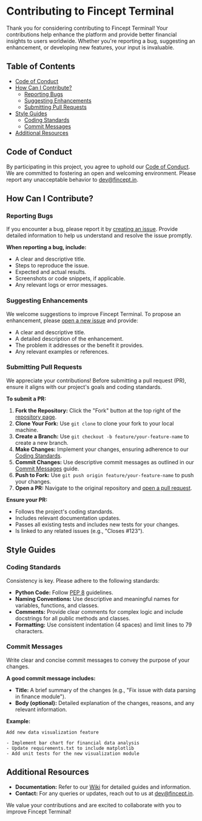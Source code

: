 # Contributing to Fincept Terminal

Thank you for considering contributing to Fincept Terminal! Your contributions help enhance the platform and provide better financial insights to users worldwide. Whether you're reporting a bug, suggesting an enhancement, or developing new features, your input is invaluable.

## Table of Contents

- [Code of Conduct](#code-of-conduct)
- [How Can I Contribute?](#how-can-i-contribute)
  - [Reporting Bugs](#reporting-bugs)
  - [Suggesting Enhancements](#suggesting-enhancements)
  - [Submitting Pull Requests](#submitting-pull-requests)
- [Style Guides](#style-guides)
  - [Coding Standards](#coding-standards)
  - [Commit Messages](#commit-messages)
- [Additional Resources](#additional-resources)

## Code of Conduct

By participating in this project, you agree to uphold our [Code of Conduct](CODE_OF_CONDUCT.md). We are committed to fostering an open and welcoming environment. Please report any unacceptable behavior to [dev@fincept.in](mailto:dev@fincept.in).

## How Can I Contribute?

### Reporting Bugs

If you encounter a bug, please report it by [creating an issue](https://github.com/Fincept-Corporation/FinceptTerminal/issues/new/choose). Provide detailed information to help us understand and resolve the issue promptly.

**When reporting a bug, include:**

- A clear and descriptive title.
- Steps to reproduce the issue.
- Expected and actual results.
- Screenshots or code snippets, if applicable.
- Any relevant logs or error messages.

### Suggesting Enhancements

We welcome suggestions to improve Fincept Terminal. To propose an enhancement, please [open a new issue](https://github.com/Fincept-Corporation/FinceptTerminal/issues/new/choose) and provide:

- A clear and descriptive title.
- A detailed description of the enhancement.
- The problem it addresses or the benefit it provides.
- Any relevant examples or references.

### Submitting Pull Requests

We appreciate your contributions! Before submitting a pull request (PR), ensure it aligns with our project's goals and coding standards.

**To submit a PR:**

1. **Fork the Repository:** Click the "Fork" button at the top right of the [repository page](https://github.com/Fincept-Corporation/FinceptTerminal).
2. **Clone Your Fork:** Use `git clone` to clone your fork to your local machine.
3. **Create a Branch:** Use `git checkout -b feature/your-feature-name` to create a new branch.
4. **Make Changes:** Implement your changes, ensuring adherence to our [Coding Standards](#coding-standards).
5. **Commit Changes:** Use descriptive commit messages as outlined in our [Commit Messages](#commit-messages) guide.
6. **Push to Fork:** Use `git push origin feature/your-feature-name` to push your changes.
7. **Open a PR:** Navigate to the original repository and [open a pull request](https://github.com/Fincept-Corporation/FinceptTerminal/compare).

**Ensure your PR:**

- Follows the project's coding standards.
- Includes relevant documentation updates.
- Passes all existing tests and includes new tests for your changes.
- Is linked to any related issues (e.g., "Closes #123").

## Style Guides

### Coding Standards

Consistency is key. Please adhere to the following standards:

- **Python Code:** Follow [PEP 8](https://www.python.org/dev/peps/pep-0008/) guidelines.
- **Naming Conventions:** Use descriptive and meaningful names for variables, functions, and classes.
- **Comments:** Provide clear comments for complex logic and include docstrings for all public methods and classes.
- **Formatting:** Use consistent indentation (4 spaces) and limit lines to 79 characters.

### Commit Messages

Write clear and concise commit messages to convey the purpose of your changes.

**A good commit message includes:**

- **Title:** A brief summary of the changes (e.g., "Fix issue with data parsing in finance module").
- **Body (optional):** Detailed explanation of the changes, reasons, and any relevant information.

**Example:**
```
Add new data visualization feature

- Implement bar chart for financial data analysis
- Update requirements.txt to include matplotlib
- Add unit tests for the new visualization module
```

## Additional Resources

- **Documentation:** Refer to our [Wiki](https://github.com/Fincept-Corporation/FinceptTerminal/wiki) for detailed guides and information.
- **Contact:** For any queries or updates, reach out to us at [dev@fincept.in](mailto:dev@fincept.in).

We value your contributions and are excited to collaborate with you to improve Fincept Terminal!
